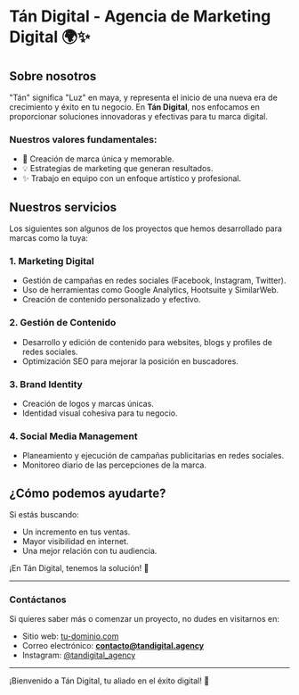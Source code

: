 # Tán Digital - Agencia de Marketing Digital 🌍✨

## Sobre nosotros

"Tán" significa "Luz" en maya, y representa el inicio de una nueva era de crecimiento y éxito en tu negocio. En
**Tán Digital**, nos enfocamos en proporcionar soluciones innovadoras y efectivas para tu marca digital.

### Nuestros valores fundamentales:
- 🌱 Creación de marca única y memorable.
- 💡 Estrategias de marketing que generan resultados.
- ✨ Trabajo en equipo con un enfoque artístico y profesional.

## Nuestros servicios
Los siguientes son algunos de los proyectos que hemos desarrollado para marcas como la tuya:

### 1. **Marketing Digital**
   - Gestión de campañas en redes sociales (Facebook, Instagram, Twitter).
   - Uso de herramientas como Google Analytics, Hootsuite y SimilarWeb.
   - Creación de contenido personalizado y efectivo.

### 2. **Gestión de Contenido**
   - Desarrollo y edición de contenido para websites, blogs y profiles de redes sociales.
   - Optimización SEO para mejorar la posición en buscadores.

### 3. **Brand Identity**
   - Creación de logos y marcas únicas.
   - Identidad visual cohesiva para tu negocio.

### 4. **Social Media Management**
   - Planeamiento y ejecución de campañas publicitarias en redes sociales.
   - Monitoreo diario de las percepciones de la marca.

## ¿Cómo podemos ayudarte?
Si estás buscando:
- Un incremento en tus ventas.
- Mayor visibilidad en internet.
- Una mejor relación con tu audiencia.

¡En Tán Digital, tenemos la solución! 🚀

---

### Contáctanos
Si quieres saber más o comenzar un proyecto, no dudes en visitarnos en:
- Sitio web: [tu-dominio.com](http://www.tu-dominio.com)
- Correo electrónico: **contacto@tandigital.agency**
- Instagram: [@tandigital_agency](https://www.instagram.com/tandigital_agency)

---

¡Bienvenido a Tán Digital, tu aliado en el éxito digital! 🌟

